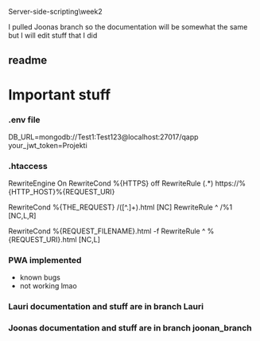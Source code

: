 Server-side-scripting\week2

I pulled Joonas branch so the documentation will be somewhat the same but I will edit stuff that I did

readme
----------------------------------------------------------------
# Important stuff
### .env file
DB_URL=mongodb://Test1:Test123@localhost:27017/qapp  
your_jwt_token=Projekti

### .htaccess
RewriteEngine On
RewriteCond %{HTTPS} off
RewriteRule (.*) https://%{HTTP_HOST}%{REQUEST_URI}

RewriteCond %{THE_REQUEST} /([^.]+)\.html [NC]
RewriteRule ^ /%1 [NC,L,R]

RewriteCond %{REQUEST_FILENAME}.html -f
RewriteRule ^ %{REQUEST_URI}.html [NC,L]

### PWA implemented

- known bugs
 - not working lmao


### Lauri documentation and stuff are in branch Lauri

### Joonas documentation and stuff are in branch joonan_branch

